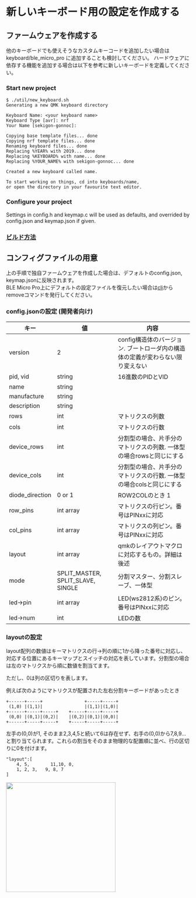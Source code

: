 # 新しいキーボード用の設定を作成する

## ファームウェアを作成する
 他のキーボードでも使えそうなカスタムキーコードを追加したい場合はkeyboard/ble_micro_pro に追加することも検討してください。
 ハードウェアに依存する機能を追加する場合は以下を参考に新しいキーボードを定義してください。

### Start new project
```
$ ./util/new_keyboard.sh
Generating a new QMK keyboard directory

Keyboard Name: <your keyboard name>
Keyboard Type [avr]: nrf
Your Name [sekigon-gonnoc]: 

Copying base template files... done
Copying nrf template files... done
Renaming keyboard files... done
Replacing %YEAR% with 2019... done
Replacing %KEYBOARD% with name... done
Replacing %YOUR_NAME% with sekigon-gonnoc... done

Created a new keyboard called name.

To start working on things, cd into keyboards/name,
or open the directory in your favourite text editor.
```

### Configure your project
 Settings in config.h and keymap.c will be used as defaults, and overrided by config.json and keymap.json if given.

### [ビルド方法](doc/build_bmp_qmk_firmware.md)

## コンフィグファイルの用意

 上の手順で独自ファームウェアを作成した場合は、デフォルトのconfig.json, keymap.jsonに反映されます。  
 BLE Micro Pro上にデフォルトの設定ファイルを復元したい場合は[cli](cli.md)からremoveコマンドを発行してください。

### config.jsonの設定 (開発者向け)
|キー|値|内容|
|---|---|---|
|version|2|config構造体のバージョン. ブートローダ内の構造体の定義が変わらない限り変えない|
|pid, vid|string|16進数のPIDとVID|
|name|string||
|manufacture|string||
|description|string||
|rows|int|マトリクスの列数|
|cols|int|マトリクスの行数|
|device_rows|int|分割型の場合、片手分のマトリクスの列数. 一体型の場合rowsと同じにする|
|device_cols|int|分割型の場合、片手分のマトリクスの行数. 一体型の場合colsと同じにする|
|diode_direction|0 or 1|ROW2COLのとき 1|
|row_pins|int array|マトリクスの行ピン。番号はPINxxに対応|
|col_pins|int array|マトリクスの列ピン。番号はPINxxに対応|
|layout|int array|qmkのレイアウトマクロに対応するもの。詳細は後述|
|mode|SPLIT_MASTER, SPLIT_SLAVE, SINGLE|分割マスター、分割スレーブ、一体型|
|led->pin|int array|LED(ws2812系)のピン。番号はPINxxに対応|
|led->num|int|LEDの数|

### layoutの設定
layout配列の数値はキーマトリクスの行->列の順に1から降った番号に対応し、対応する位置にあるキーマップとスイッチの対応を表しています。分割型の場合は左のマトリクスから順に数値を割当てます。

ただし、0は列の区切りを表します。

例えば次のようにマトリクスが配置された左右分割キーボードがあったとき

```
+------+-----+                +-----+-----+
 (1,0) |(1,1)|                |(1,1)|(1,0)|
+------+-----+-----+    +-----+-----+-----+
 (0,0) |(0,1)|(0,2)|    |(0,2)|(0,1)|(0,0)|
+------+-----+-----+    +-----+-----+-----+
```
左手の(0,0)が1, そのまま2,3,4,5と続いて6は存在せず、右手の(0,0)から7,8,9...と割り当てられます。これらの割当をそのまま物理的な配置順に並べ、行の区切りに0を付けます。
```
"layout":[
    4, 5,        11,10, 0,
    1, 2, 3,   9, 8, 7
]
```

<img src="https://github.com/sekigon-gonnoc/BLE-Micro-Pro/blob/master/pin%20assign.jpg" width=300px/>
